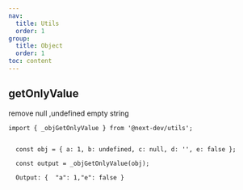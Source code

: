 ```yaml
---
nav:
  title: Utils
  order: 1
group:
  title: Object
  order: 1
toc: content
---
```


## getOnlyValue

remove null ,undefined empty string

```tsx | pure
import { _objGetOnlyValue } from '@next-dev/utils';


  const obj = { a: 1, b: undefined, c: null, d: '', e: false };

  const output = _objGetOnlyValue(obj);

  Output: {  "a": 1,"e": false }
```

<code src='./demo.tsx'> </code>
